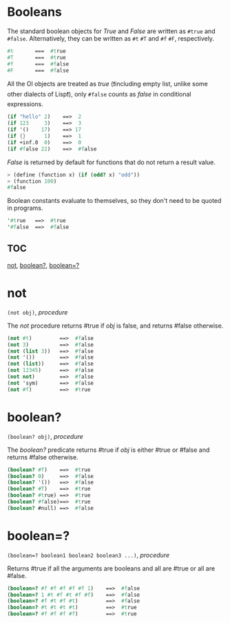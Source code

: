 Booleans
========

The standard boolean objects for *True* and *False* are written as `#true` and `#false`.
Alternatively, they can be written as `#t` `#T` and `#f` `#F`, respectively.

```scheme
#t       ===  #true
#T       ===  #true
#f       ===  #false
#F       ===  #false
```

All the Ol objects are treated as *true* (❗including empty list, unlike some other dialects of Lisp❗), only `#false` counts as *false* in conditional expressions.
```scheme
(if "hello" 2)    ==>  2
(if 123     3)    ==>  3
(if '()    17)    ==> 17
(if {}      1)    ==>  1
(if +inf.0  0)    ==>  0
(if #false 22)    ==>  #false
```

*False* is returned by default for functions that do not return a result value.
```scheme
> (define (function x) (if (odd? x) "odd"))
> (function 100)
#false
```

Boolean constants evaluate to themselves, so they don't need to be quoted in programs.
```scheme
'#true   ==>  #true
'#false  ==>  #false
```

## TOC

[not](#not), [boolean?](#boolean), [boolean=?](#boolean-1)

# not
`(not obj)`, *procedure*

The *not* procedure returns #true if *obj* is false, and returns #false otherwise.

```scheme
(not #t)         ==>  #false
(not 3)          ==>  #false
(not (list 3))   ==>  #false
(not '())        ==>  #false
(not (list))     ==>  #false
(not 12345)      ==>  #false
(not not)        ==>  #false
(not 'sym)       ==>  #false
(not #f)         ==>  #true
```

# boolean?
`(boolean? obj)`, *procedure*

The *boolean?* predicate returns #true if *obj* is either #true or #false and returns #false otherwise.

```scheme
(boolean? #f)    ==>  #true
(boolean? 0)     ==>  #false
(boolean? '())   ==>  #false
(boolean? #T)    ==>  #true
(boolean? #true) ==>  #true
(boolean? #false)==>  #true
(boolean? #null) ==>  #false
```

# boolean=?
`(boolean=? boolean1 boolean2 boolean3 ...)`, *procedure*

Returns #true if all the arguments are booleans and all are #true or all are #false.

```scheme
(boolean=? #f #f #f #f #f 1)    ==>  #false
(boolean=? 1 #t #f #t #f #f)    ==>  #false
(boolean=? #f #t #f #t)         ==>  #false
(boolean=? #t #t #t #t)         ==>  #true
(boolean=? #f #f #f #f)         ==>  #true
```